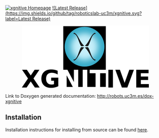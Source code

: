 [![xgnitive Homepage](https://img.shields.io/badge/xgnitive--orange.svg)](http://robots.uc3m.es/dox-xgnitive) [![Latest Release](https://img.shields.io/github/tag/roboticslab-uc3m/xgnitive.svg?label=Latest Release)](https://github.com/roboticslab-uc3m/xgnitive/tags)

<p align="center">
  <img src="doc/fig/xgnitive-400px_v2.png" alt="XGNITIVE logo"/>
</p>

Link to Doxygen generated documentation: http://robots.uc3m.es/dox-xgnitive

## Installation

Installation instructions for installing from source can be found [here](https://github.com/roboticslab-uc3m/xgnitive/blob/develop/doc/xgnitive_install_ubuntu_14_04.md).
